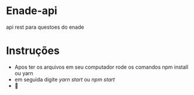 # Enade-api
api rest para questoes do enade

# Instruções

- Apos ter os arquivos em seu computador rode os comandos npm install ou yarn
- em seguida digite *yarn start* ou *npm start*
- 🤖

